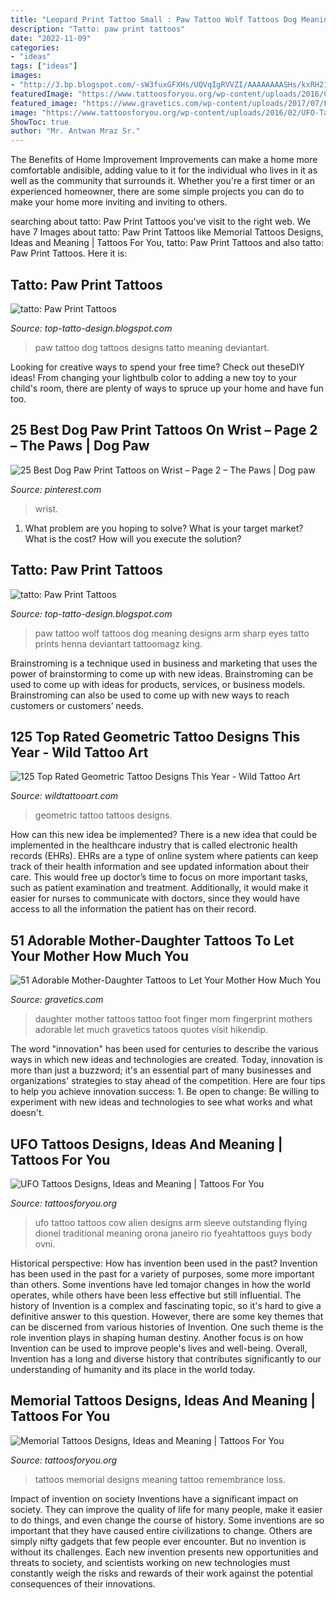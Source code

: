 ```yaml
---
title: "Leopard Print Tattoo Small : Paw Tattoo Wolf Tattoos Dog Meaning Designs Arm Sharp Eyes Tatto Prints Henna Deviantart Tattoomagz King"
description: "Tatto: paw print tattoos"
date: "2022-11-09"
categories:
- "ideas"
tags: ["ideas"]
images:
- "http://3.bp.blogspot.com/-sW3fuxGFXHs/UQVqIgRVVZI/AAAAAAAASHs/kxRH21An3lQ/s1600/___Wolf_Paw_Print_Tattoo____by_restlessdreamer921.jpg"
featuredImage: "https://www.tattoosforyou.org/wp-content/uploads/2016/02/UFO-Tattoo-Sleeve.jpg"
featured_image: "https://www.gravetics.com/wp-content/uploads/2017/07/Finger-Print-Mother-Daughter-Tattoo-On-Foot.jpg"
image: "https://www.tattoosforyou.org/wp-content/uploads/2016/02/UFO-Tattoo-Sleeve.jpg"
ShowToc: true
author: "Mr. Antwan Mraz Sr."
---
```



The Benefits of Home Improvement
Improvements can make a home more comfortable andisible, adding value to it for the individual who lives in it as well as the community that surrounds it. Whether you're a first timer or an experienced homeowner, there are some simple projects you can do to make your home more inviting and inviting to others.

	

		
searching about tatto: Paw Print Tattoos you've visit to the right web. We have 7 Images about tatto: Paw Print Tattoos like Memorial Tattoos Designs, Ideas and Meaning | Tattoos For You, tatto: Paw Print Tattoos and also tatto: Paw Print Tattoos. Here it is:
		
    
## Tatto: Paw Print Tattoos

<img loading=lazy src="http://2.bp.blogspot.com/-ZmxRUbnp_p8/UQVqII0C39I/AAAAAAAASHk/PfhD0x3G6Ew/s1600/Paw_Print_Tattoo_by_LeelaB.jpg" onerror="this.onerror=null;this.src='https://tse4.mm.bing.net/th?id=OIP.eUsMAWZcP8KCP5F7l2IrqgHaJ4&amp;pid=15.1';" alt="tatto: Paw Print Tattoos">

_Source: top-tatto-design.blogspot.com_

>paw tattoo dog tattoos designs tatto meaning deviantart. 

	

Looking for creative ways to spend your free time? Check out theseDIY ideas! From changing your lightbulb color to adding a new toy to your child's room, there are plenty of ways to spruce up your home and have fun too.

    
## 25 Best Dog Paw Print Tattoos On Wrist – Page 2 – The Paws | Dog Paw

<img loading=lazy src="https://i.pinimg.com/736x/1d/7d/f5/1d7df5013bc7e80b4eeb43a8ce67d604.jpg" onerror="this.onerror=null;this.src='https://tse2.mm.bing.net/th?id=OIP.zaV-2aEtuExE2_mhvQLRcgHaFO&amp;pid=15.1';" alt="25 Best Dog Paw Print Tattoos on Wrist – Page 2 – The Paws | Dog paw">

_Source: pinterest.com_

>wrist. 

	

1. What problem are you hoping to solve? What is your target market? What is the cost? How will you execute the solution?

    
## Tatto: Paw Print Tattoos

<img loading=lazy src="http://3.bp.blogspot.com/-sW3fuxGFXHs/UQVqIgRVVZI/AAAAAAAASHs/kxRH21An3lQ/s1600/___Wolf_Paw_Print_Tattoo____by_restlessdreamer921.jpg" onerror="this.onerror=null;this.src='https://tse3.mm.bing.net/th?id=OIP.bQ4VUv9SCfIVp-dkal859wHaJ4&amp;pid=15.1';" alt="tatto: Paw Print Tattoos">

_Source: top-tatto-design.blogspot.com_

>paw tattoo wolf tattoos dog meaning designs arm sharp eyes tatto prints henna deviantart tattoomagz king. 

	

Brainstroming is a technique used in business and marketing that uses the power of brainstorming to come up with new ideas. Brainstroming can be used to come up with ideas for products, services, or business models. Brainstroming can also be used to come up with new ways to reach customers or customers’ needs.

    
## 125 Top Rated Geometric Tattoo Designs This Year - Wild Tattoo Art

<img loading=lazy src="https://www.wildtattooart.com/wp-content/uploads/2018/02/geometric-tattoos-11021854.jpg" onerror="this.onerror=null;this.src='https://tse2.mm.bing.net/th?id=OIP.y-G-eaKHMeFgSO1aTgeh6QHaJ3&amp;pid=15.1';" alt="125 Top Rated Geometric Tattoo Designs This Year - Wild Tattoo Art">

_Source: wildtattooart.com_

>geometric tattoo tattoos designs. 

	

How can this new idea be implemented?
There is a new idea that could be implemented in the healthcare industry that is called electronic health records (EHRs). EHRs are a type of online system where patients can keep track of their health information and see updated information about their care. This would free up doctor’s time to focus on more important tasks, such as patient examination and treatment. Additionally, it would make it easier for nurses to communicate with doctors, since they would have access to all the information the patient has on their record.

    
## 51 Adorable Mother-Daughter Tattoos To Let Your Mother How Much You

<img loading=lazy src="https://www.gravetics.com/wp-content/uploads/2017/07/Finger-Print-Mother-Daughter-Tattoo-On-Foot.jpg" onerror="this.onerror=null;this.src='https://tse4.mm.bing.net/th?id=OIP.--J0rJrQbl25hTZPZe1DJQHaHa&amp;pid=15.1';" alt="51 Adorable Mother-Daughter Tattoos to Let Your Mother How Much You">

_Source: gravetics.com_

>daughter mother tattoos tattoo foot finger mom fingerprint mothers adorable let much gravetics tatoos quotes visit hikendip. 

	

The word "innovation" has been used for centuries to describe the various ways in which new ideas and technologies are created. Today, innovation is more than just a buzzword; it's an essential part of many businesses and organizations' strategies to stay ahead of the competition. Here are four tips to help you achieve innovation success: 1. Be open to change: Be willing to experiment with new ideas and technologies to see what works and what doesn't.

    
## UFO Tattoos Designs, Ideas And Meaning | Tattoos For You

<img loading=lazy src="https://www.tattoosforyou.org/wp-content/uploads/2016/02/UFO-Tattoo-Sleeve.jpg" onerror="this.onerror=null;this.src='https://tse3.mm.bing.net/th?id=OIP.0ZoC1mJNX0wggCnrbvV4uAHaLE&amp;pid=15.1';" alt="UFO Tattoos Designs, Ideas and Meaning | Tattoos For You">

_Source: tattoosforyou.org_

>ufo tattoo tattoos cow alien designs arm sleeve outstanding flying dionel traditional meaning orona janeiro rio fyeahtattoos guys body ovni. 

	

Historical perspective: How has invention been used in the past?
Invention has been used in the past for a variety of purposes, some more important than others. Some inventions have led tomajor changes in how the world operates, while others have been less effective but still influential. The history of Invention is a complex and fascinating topic, so it's hard to give a definitive answer to this question. However, there are some key themes that can be discerned from various histories of Invention. One such theme is the role invention plays in shaping human destiny. Another focus is on how Invention can be used to improve people's lives and well-being. Overall, Invention has a long and diverse history that contributes significantly to our understanding of humanity and its place in the world today.

    
## Memorial Tattoos Designs, Ideas And Meaning | Tattoos For You

<img loading=lazy src="http://www.tattoosforyou.org/wp-content/uploads/2013/09/Memorial-Tattoos.jpg" onerror="this.onerror=null;this.src='https://tse3.mm.bing.net/th?id=OIP.M5768nEN7LkFaL6kSUQG8AHaFj&amp;pid=15.1';" alt="Memorial Tattoos Designs, Ideas and Meaning | Tattoos For You">

_Source: tattoosforyou.org_

>tattoos memorial designs meaning tattoo remembrance loss. 

	

Impact of invention on society
Inventions have a significant impact on society. They can improve the quality of life for many people, make it easier to do things, and even change the course of history. Some inventions are so important that they have caused entire civilizations to change. Others are simply nifty gadgets that few people ever encounter. But no invention is without its challenges. Each new invention presents new opportunities and threats to society, and scientists working on new technologies must constantly weigh the risks and rewards of their work against the potential consequences of their innovations.

